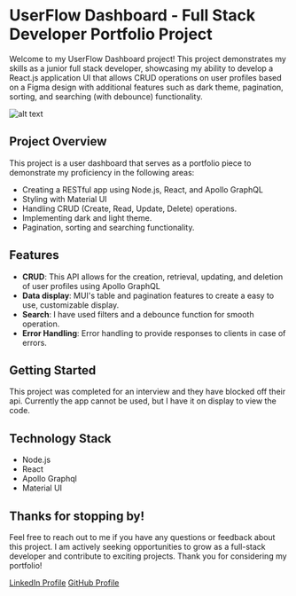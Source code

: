 # UserFlow Dashboard - Full Stack Developer Portfolio Project

Welcome to my UserFlow Dashboard project! This project demonstrates my skills as a junior full stack developer, showcasing my ability to develop a React.js application UI that allows CRUD operations on user profiles based on a Figma design with additional features such as dark theme, pagination, sorting, and searching (with debounce) functionality.

![alt text](https://github.com/samgiorgievski/UserFlow-dashboard/blob/main/public/screenshot.png?raw=true)

## Project Overview

This project is a user dashboard that serves as a portfolio piece to demonstrate my proficiency in the following areas:

- Creating a RESTful app using Node.js, React, and Apollo GraphQL
- Styling with Material UI
- Handling CRUD (Create, Read, Update, Delete) operations.
- Implementing dark and light theme.
- Pagination, sorting and searching functionality.

## Features

- **CRUD**: This API allows for the creation, retrieval, updating, and deletion of user profiles using Apollo GraphQL
- **Data display**: MUI's table and pagination features to create a easy to use, customizable display.
- **Search**: I have used filters and a debounce function for smooth operation.
- **Error Handling**: Error handling to provide responses to clients in case of errors.

## Getting Started

This project was completed for an interview and they have blocked off their api. Currently the app cannot be used, but I have it on display to view the code.

## Technology Stack

- Node.js
- React
- Apollo Graphql
- Material UI

## Thanks for stopping by!
Feel free to reach out to me if you have any questions or feedback about this project. I am actively seeking opportunities to grow as a full-stack developer and contribute to exciting projects. Thank you for considering my portfolio!

[LinkedIn Profile](https://www.linkedin.com/in/samgiorgievski/)
[GitHub Profile](https://github.com/SamGiorgievski)
